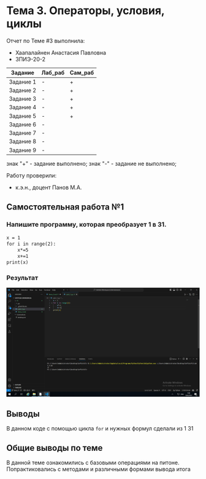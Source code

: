 # Тема 3. Операторы, условия, циклы
Отчет по Теме #3 выполнила:
- Хаапалайнен Анастасия Павловна
- ЗПИЭ-20-2

| Задание | Лаб_раб | Сам_раб |
| ------ | ------ | ------ |
| Задание 1 | - | + |
| Задание 2 | - | + |
| Задание 3 | - | + |
| Задание 4 | - | + |
| Задание 5 | - | + |
| Задание 6 | - |
| Задание 7 | - |
| Задание 8 | - |
| Задание 9 | - |

знак "+" - задание выполнено; знак "-" - задание не выполнено;

Работу проверили:
- к.э.н., доцент Панов М.А.

## Самостоятельная работа №1
### Напишите программу, которая преобразует 1 в 31.

```
x = 1
for i in range(2):
    x*=5
    x+=1
print(x)
```

### Результат
![Меню](https://github.com/Khaapalaynen/PI/blob/Tema_3/pic/Lab3_1.png)

## Выводы
В данном коде с помощью цикла `for` и нужных формул сделали из 1 31
  





## Общие выводы по теме
В данной теме ознакомились с базовыми операциями на питоне. Попрактиковались с методами и различными формами вывода итога
